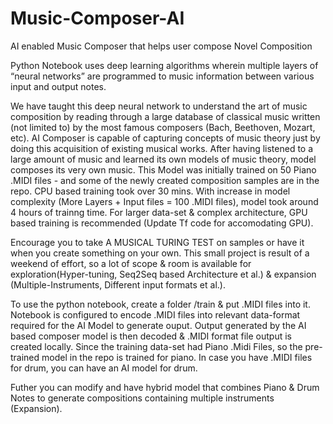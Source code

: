 # Music-Composer-AI
AI enabled Music Composer that helps user compose Novel Composition

Python Notebook uses deep learning algorithms wherein multiple layers of “neural networks” are programmed to music information between various input and output notes. 

We have taught this deep neural network to understand the art of music composition by reading through a large database of classical music written (not limited to) by the most famous composers (Bach, Beethoven, Mozart, etc). AI Composer is capable of capturing concepts of music theory just by doing this acquisition of existing musical works. After having listened to a large amount of music and learned its own models of music theory, model composes its very own music. This Model was initially trained on 50 Piano .MIDI files -  and some of the newly created composition samples are in the repo. CPU based training took over 30 mins. With increase in model complexity (More Layers + Input files = 100 .MIDI files), model took around 4 hours of trainng time. For larger data-set & complex architecture, GPU based training is recommended (Update Tf code for accomodating GPU). 

Encourage you to take A MUSICAL TURING TEST on samples or have it when you create something on your own. This small project is result of a weekend of effort, so a lot of scope & room is available for exploration(Hyper-tuning, Seq2Seq based Architecture et al.) & expansion (Multiple-Instruments, Different input formats et al.).

To use the python notebook, create a folder /train & put .MIDI files into it. Notebook is configured to encode .MIDI files into relevant data-format required for the AI Model to generate ouput. Output generated by the AI based composer model is then decoded & .MIDI format file output is created locally. Since the training data-set had Piano .Midi Files, so the pre-trained model in the repo is trained for piano. In case you have .MIDI files for drum, you can have an AI model for drum.

Futher you can modify and have hybrid model that combines Piano & Drum Notes to generate compositions containing multiple instruments (Expansion).
